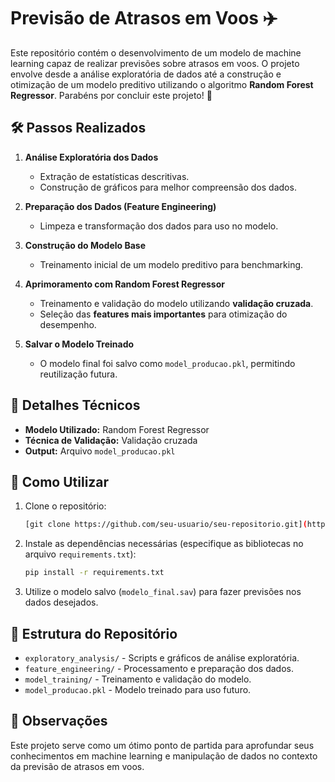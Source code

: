 # Previsão de Atrasos em Voos ✈️

Este repositório contém o desenvolvimento de um modelo de machine learning capaz de realizar previsões sobre atrasos em voos. O projeto envolve desde a análise exploratória de dados até a construção e otimização de um modelo preditivo utilizando o algoritmo **Random Forest Regressor**. Parabéns por concluir este projeto! 🎉

## 🛠️ Passos Realizados

1. **Análise Exploratória dos Dados**  
   - Extração de estatísticas descritivas.  
   - Construção de gráficos para melhor compreensão dos dados.

2. **Preparação dos Dados (Feature Engineering)**  
   - Limpeza e transformação dos dados para uso no modelo.

3. **Construção do Modelo Base**  
   - Treinamento inicial de um modelo preditivo para benchmarking.  

4. **Aprimoramento com Random Forest Regressor**  
   - Treinamento e validação do modelo utilizando **validação cruzada**.  
   - Seleção das **features mais importantes** para otimização do desempenho.

5. **Salvar o Modelo Treinado**  
   - O modelo final foi salvo como `model_producao.pkl`, permitindo reutilização futura.

## 🧪 Detalhes Técnicos

- **Modelo Utilizado:** Random Forest Regressor  
- **Técnica de Validação:** Validação cruzada  
- **Output:** Arquivo `model_producao.pkl`  

## 🚀 Como Utilizar

1. Clone o repositório:
   ```bash
   [git clone https://github.com/seu-usuario/seu-repositorio.git](https://github.com/monnikys/Analise_de_dados_voos.git)
2. Instale as dependências necessárias (especifique as bibliotecas no arquivo `requirements.txt`):
   ```bash
   pip install -r requirements.txt
3. Utilize o modelo salvo (`modelo_final.sav`) para fazer previsões nos dados desejados.

## 📂 Estrutura do Repositório

- `exploratory_analysis/` - Scripts e gráficos de análise exploratória.  
- `feature_engineering/` - Processamento e preparação dos dados.  
- `model_training/` - Treinamento e validação do modelo.  
- `model_producao.pkl` - Modelo treinado para uso futuro.

## 📌 Observações

Este projeto serve como um ótimo ponto de partida para aprofundar seus conhecimentos em machine learning e manipulação de dados no contexto da previsão de atrasos em voos.
